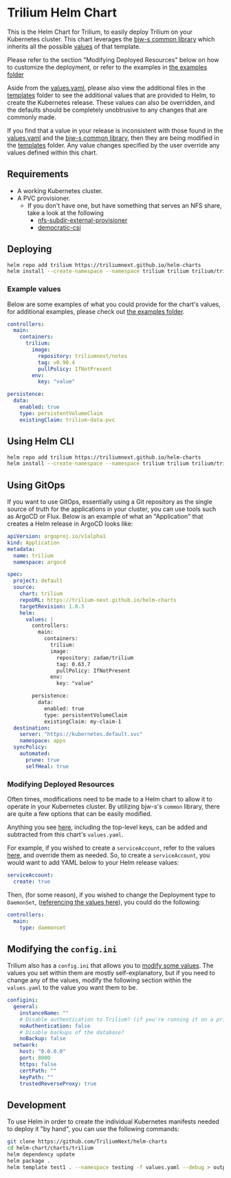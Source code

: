 # Trilium Helm Chart

This is the Helm Chart for Trilium, to easily deploy Trilium on your Kubernetes cluster. This chart leverages the [bjw-s common library](https://github.com/bjw-s/helm-charts/blob/common-3.3.2/charts/library/common/values.yaml) which inherits all the possible [values](https://github.com/bjw-s/helm-charts/blob/common-3.3.2/charts/library/common/values.yaml) of that template.

Please refer to the section "Modifying Deployed Resources" below on how to customize the deployment, or refer to the examples in [the examples folder](./examples/)

Aside from the [values.yaml](./charts/trilium/values.yaml), please also view the additional files in the [templates](./charts/trilium/templates/) folder to see the additional values that are provided to Helm, to create the Kubernetes release. These values can also be overridden, and the defaults should be completely unobtrusive to any changes that are commonly made.

If you find that a value in your release is inconsistent with those found in the [values.yaml](./charts/trilium/values.yaml) and the [bjw-s common library](https://github.com/bjw-s/helm-charts/blob/common-3.3.2/charts/library/common/values.yaml), then they are being modified in the [templates](./charts/trilium/templates/) folder. Any value changes specified by the user override any values defined within this chart.

## Requirements

- A working Kubernetes cluster.
- A PVC provisioner.
  - If you don't have one, but have something that serves an NFS share, take a look at the following
    - [nfs-subdir-external-provisioner](https://github.com/kubernetes-sigs/nfs-subdir-external-provisioner)
    - [democratic-csi](https://github.com/democratic-csi/democratic-csi)

## Deploying

```bash
helm repo add trilium https://triliumnext.github.io/helm-charts
helm install --create-namespace --namespace trilium trilium trilium/trilium -f values.yaml
```

### Example values

Below are some examples of what you could provide for the chart's values, for additional examples, please check out [the examples folder](./examples/).

```yaml
controllers:
  main:
    containers:
      trilium:
        image:
          repository: triliumnext/notes
          tag: v0.90.4
          pullPolicy: IfNotPresent
        env:
          key: "value"

persistence:
  data:
    enabled: true
    type: persistentVolumeClaim
    existingClaim: trilium-data-pvc
```

## Using Helm CLI

```bash
helm repo add trilium https://triliumnext.github.io/helm-charts
helm install --create-namespace --namespace trilium trilium trilium/trilium
```

## Using GitOps

If you want to use GitOps, essentially using a Git repository as the single source of truth for the applications in your cluster, you can use tools such as ArgoCD or Flux. Below is an example of what an "Application" that creates a Helm release in ArgoCD looks like:

```yaml
apiVersion: argoproj.io/v1alpha1
kind: Application
metadata:
  name: trilium
  namespace: argocd

spec:
  project: default
  source:
    chart: trilium
    repoURL: https://trilium-next.github.io/helm-charts
    targetRevision: 1.0.3
    helm:
      values: |
        controllers:
          main:
            containers:
              trilium:
              image:
                repository: zadam/trilium
                tag: 0.63.7
                pullPolicy: IfNotPresent
              env:
                key: "value"

		persistence:
		  data:
			enabled: true
			type: persistentVolumeClaim
			existingClaim: my-claim-1
  destination:
    server: "https://kubernetes.default.svc"
    namespace: apps
  syncPolicy:
    automated:
      prune: true
      selfHeal: true 
```

### Modifying Deployed Resources

Often times, modifications need to be made to a Helm chart to allow it to operate in your Kubernetes cluster. By utilizing bjw-s's `common` library, there are quite a few options that can be easily modified.

Anything you see [here](https://github.com/bjw-s/helm-charts/blob/d9e8c23df242dd9a2dda7c3738360928526d7a20/charts/library/common/values.yaml), including the top-level keys, can be added and subtracted from this chart's `values.yaml`.

For example, if you wished to create a `serviceAccount`, refer to the values [here](https://github.com/bjw-s/helm-charts/blob/d9e8c23df242dd9a2dda7c3738360928526d7a20/charts/library/common/values.yaml#L364-L376), and override them as needed. So, to create a `serviceAccount`, you would want to add YAML below to your Helm release values:

```yaml
serviceAccount:
  create: true
```

Then, (for some reason), if you wished to change the Deployment type to `DaemonSet`, ([referencing the values here](https://github.com/bjw-s/helm-charts/blob/d9e8c23df242dd9a2dda7c3738360928526d7a20/charts/library/common/values.yaml#L96)), you could do the following:

```yaml
controllers:
  main:
    type: daemonset
```  

## Modifying the `config.ini`

Trilium also has a `config.ini` that allows you to [modify some values](https://github.com/TriliumNext/Notes/blob/7ca4cddc5868f4a80b8804ad93a35bf4bc8cc812/config-sample.ini). The values you set within them are mostly self-explanatory, but if you need to change any of the values, modify the following section within the `values.yaml` to the value you want them to be.

```yaml
configini:
  general:
    instanceName: ""
    # Disable authentication to Trilium? (if you're running it on a private network, or have authentication handled by another component)
    noAuthentication: false
    # Disable backups of the database?
    noBackup: false
  network:
    host: "0.0.0.0"
    port: 8080
    https: false
    certPath: ""
    keyPath: ""
    trustedReverseProxy: true
```

## Development

To use Helm in order to create the individual Kubernetes manifests needed to deploy it "by hand", you can use the following commands:

```bash
git clone https://github.com/TriliumNext/helm-charts
cd helm-chart/charts/trilium
helm dependency update
helm package .
helm template test1 . --namespace testing -f values.yaml --debug > output.yaml
```
